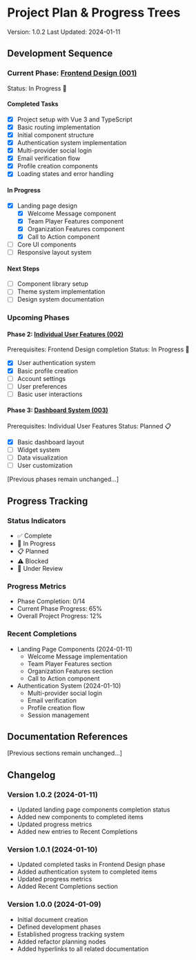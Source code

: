 # Project Plan & Progress Trees
Version: 1.0.2
Last Updated: 2024-01-11

## Development Sequence

### Current Phase: [Frontend Design (001)](../ProjectManagement/001-FrontEnd-Design.md)
Status: In Progress 🚧

#### Completed Tasks
- [x] Project setup with Vue 3 and TypeScript
- [x] Basic routing implementation
- [x] Initial component structure
- [x] Authentication system implementation
- [x] Multi-provider social login
- [x] Email verification flow
- [x] Profile creation components
- [x] Loading states and error handling

#### In Progress
- [x] Landing page design
  - [x] Welcome Message component
  - [x] Team Player Features component
  - [x] Organization Features component
  - [x] Call to Action component
- [ ] Core UI components
- [ ] Responsive layout system

#### Next Steps
- [ ] Component library setup
- [ ] Theme system implementation
- [ ] Design system documentation

### Upcoming Phases

#### Phase 2: [Individual User Features (002)](../ProjectManagement/002-Individual-User-Features.md)
Prerequisites: Frontend Design completion
Status: In Progress 🚧

- [x] User authentication system
- [x] Basic profile creation
- [ ] Account settings
- [ ] User preferences
- [ ] Basic user interactions

#### Phase 3: [Dashboard System (003)](../ProjectManagement/003-Dashboard-System.md)
Prerequisites: Individual User Features
Status: Planned 📋

- [x] Basic dashboard layout
- [ ] Widget system
- [ ] Data visualization
- [ ] User customization

[Previous phases remain unchanged...]

## Progress Tracking

### Status Indicators
- ✅ Complete
- 🚧 In Progress
- 📋 Planned
- ⚠️ Blocked
- 🔄 Under Review

### Progress Metrics
- Phase Completion: 0/14
- Current Phase Progress: 65%
- Overall Project Progress: 12%

### Recent Completions
- Landing Page Components (2024-01-11)
  - Welcome Message implementation
  - Team Player Features section
  - Organization Features section
  - Call to Action component
- Authentication System (2024-01-10)
  - Multi-provider social login
  - Email verification
  - Profile creation flow
  - Session management

## Documentation References

[Previous sections remain unchanged...]

## Changelog

### Version 1.0.2 (2024-01-11)
- Updated landing page components completion status
- Added new components to completed items
- Updated progress metrics
- Added new entries to Recent Completions

### Version 1.0.1 (2024-01-10)
- Updated completed tasks in Frontend Design phase
- Added authentication system to completed items
- Updated progress metrics
- Added Recent Completions section

### Version 1.0.0 (2024-01-09)
- Initial document creation
- Defined development phases
- Established progress tracking system
- Added refactor planning nodes
- Added hyperlinks to all related documentation
